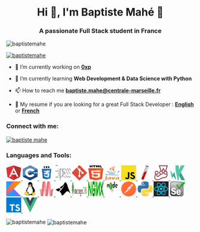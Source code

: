 <h1 align="center">Hi 👋, I'm Baptiste Mahé 🚀</h1>
<h3 align="center">A passionate Full Stack student in France</h3>

<p align="left"> <img src="https://komarev.com/ghpvc/?username=baptistemahe&label=Profile%20views&color=0e75b6&style=flat" alt="baptistemahe" /> </p>

<p align="left"> <a href="https://github.com/ryo-ma/github-profile-trophy"><img src="https://github-profile-trophy.vercel.app/?username=baptistemahe" alt="baptistemahe" /></a> </p>

- 🔭 I’m currently working on [**0xp**](https://github.com/BaptisteMahe/0xp)

- 🌱 I’m currently learning **Web Development & Data Science with Python**

- 📫 How to reach me **baptiste.mahe@centrale-marseille.fr**

- 📃 My resume if you are looking for a great Full Stack Developer : [**English**](https://baptistemahe.github.io/resume/resume.pdf) or [**French**](https://baptistemahe.github.io/resume/curriculum.pdf)

<h3 align="left">Connect with me:</h3>
<p align="left">
<a href="https://www.linkedin.com/in/baptistemahe/" target="blank"><img align="center" src="https://cdn.jsdelivr.net/npm/simple-icons@3.0.1/icons/linkedin.svg" alt="baptiste mahe" height="40" width="40" /></a>
</p>
<h3 align="left">Languages and Tools:</h3>
<p align="left"> 
    <a href="https://angular.io" target="_blank"> 
    	<img src="./images/angular-icon-1.svg" alt="angularjs" width="40" height="40"/>
    </a>
    <a href="https://www.w3schools.com/cpp/" target="_blank"> 
    	<img src="./images/cplusplus.svg" alt="cplusplus" width="40" height="40"/>
    </a>
    <a href="https://www.w3schools.com/css/" target="_blank"> 
    	<img src="./images/css3.svg" alt="css3" width="40" height="40"/> 
    </a>
    <a href="https://expressjs.com" target="_blank">
    	<img src="./images/express.svg" alt="express" width="40" height="40"/> 
    </a>
    <a href="https://git-scm.com/" target="_blank">
    	<img src="./images/git-icon.svg" alt="git" width="40" height="40"/> 
    </a>
    <a href="https://www.w3.org/html/" target="_blank"> 
    	<img src="./images/html-5.svg" alt="html5" width="40" height="40"/> 
    </a>
    <a href="https://www.java.com" target="_blank"> 
    	<img src="./images/java-4.svg" alt="java" width="40" height="40"/> 
    </a>
    <a href="https://developer.mozilla.org/en-US/docs/Web/JavaScript" target="_blank">
    	<img src="./images/javascript.svg" alt="javascript" width="40" height="40"/>
    </a>
    <a href="https://jekyllrb.com/" target="_blank">
    	<img src="./images/jekyll.svg" alt="jekyll" width="40" height="40"/>
    </a>
    <a href="https://jestjs.io" target="_blank">
    	<img src="./images/jest.svg" alt="jest" width="40" height="40"/>
    </a>
    <a href="https://karma-runner.github.io/latest/index.html" target="_blank">
    	<img src="./images/karma.svg" alt="karma" width="40" height="40"/>
    </a>
    <a href="https://kotlinlang.org" target="_blank">
        <img src="./images/kotlin.svg" alt="kotlin" width="40" height="40"/>
    </a>
    <a href="https://www.linux.org/" target="_blank">
        <img src="./images/linux-tux.svg" alt="linux" width="40" height="40"/>
    </a>
    <a href="https://materializecss.com/" target="_blank">
        <img src="./images/materialize.svg" alt="materialize" width="40" height="40"/>
    </a>
    <a href="https://www.mathworks.com/" target="_blank">
        <img src="./images/mathworks.svg" alt="matlab" width="40" height="40"/>
    </a>
    <a href="https://www.mongodb.com/" target="_blank">
        <img src="./images/mongodb.svg" alt="mongodb" width="40" height="40"/>
    </a>
    <a href="https://www.nginx.com" target="_blank">
        <img src="./images/nginx.svg" alt="nginx" width="40" height="40"/>
    </a>
    <a href="https://nodejs.org" target="_blank">
    	<img src="./images/node-js-logo.svg" alt="nodejs" width="40" height="40"/>
    </a>
    <a href="https://postman.com" target="_blank">
        <img src="./images/postman.svg" alt="postman" width="40" height="40"/>
    </a>
    <a href="https://www.python.org" target="_blank">
        <img src="./images/python-5.svg" alt="python" width="40" height="40"/>
    </a>
    <a href="https://reactjs.org/" target="_blank">
        <img src="./images/react-1.svg" alt="react" width="40" height="40"/>
    </a>
    <a href="https://www.selenium.dev" target="_blank">
    	<img src="./images/selenium-logo.svg" alt="selenium" width="40" height="40"/>
    </a>
    <a href="https://www.typescriptlang.org/" target="_blank">
        <img src="./images/typescript.svg" alt="typescript" width="40" height="40"/>
    </a>
    <a href="https://vuejs.org/" target="_blank">
        <img src="./images/vue-9.svg" alt="vuejs" width="40" height="40"/>
    </a>
</p>


<p><img align="left" src="https://github-readme-stats.vercel.app/api/top-langs?username=baptistemahe&show_icons=true&locale=en&layout=compact" alt="baptistemahe" /></p> 

<p>&nbsp;<img align="center" src="https://github-readme-stats.vercel.app/api?username=baptistemahe&show_icons=true&locale=en" alt="baptistemahe" /></p>
